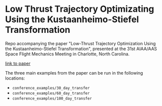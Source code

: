 # Low Thrust Trajectory Optimizating Using the Kustaanheimo-Stiefel Transformation

Repo accompanying the paper "Low-Thrust Trajectory Optimization Using the
Kustaanheimo-Stiefel Transformation", presented at the 31st AIAA/AAS Space
Flight Mechanics Meeting in Charlotte, North Carolina.

[link to paper](http://roboticexplorationlab.org/papers/ks_low_thrust.pdf)

The three main examples from the paper can be run in the following locations:

- `conference_examples/30_day_transfer`
- `conference_examples/60_day_transfer`
- `conference_examples/100_day_transfer`
